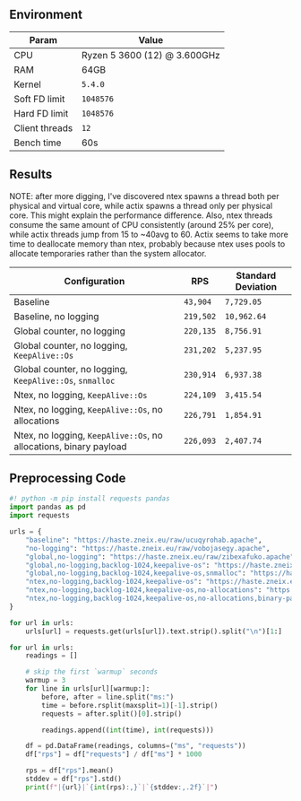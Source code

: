 ## Environment
| Param         | Value                        |
|---------------|------------------------------|
| CPU           | Ryzen 5 3600 (12) @ 3.600GHz |
| RAM           | 64GB                         |
| Kernel        | `5.4.0`                      |
| Soft FD limit | `1048576`                    |
| Hard FD limit | `1048576`                    |
| Client threads | `12` |
| Bench time | 60s | 

## Results
NOTE: after more digging, I've discovered ntex spawns a thread both per physical and virtual  core, while actix spawns a thread only per physical core. This might explain the performance difference. Also, ntex threads consume the same amount of CPU consistently (around 25% per core), while actix threads jump from 15 to ~40avg to 60. Actix seems to take more time to deallocate memory than ntex, probably because ntex uses pools to allocate temporaries rather than the system allocator. 


| Configuration                                                     | RPS       | Standard Deviation |
|-------------------------------------------------------------------|-----------|--------------------|
| Baseline                                                          | `43,904`  | `7,729.05`         |
| Baseline, no logging                                              | `219,502` | `10,962.64`        |
| Global counter, no logging                                        | `220,135` | `8,756.91`         |
| Global counter, no logging, `KeepAlive::Os`                       | `231,202` | `5,237.95`         |
| Global counter, no logging, `KeepAlive::Os`, `snmalloc`           | `230,914` | `6,937.38`         |
| Ntex, no logging, `KeepAlive::Os`                                 | `224,109` | `3,415.54`         |
| Ntex, no logging, `KeepAlive::Os`, no allocations                 | `226,791` | `1,854.91`         |
| Ntex, no logging, `KeepAlive::Os`, no allocations, binary payload | `226,093` | `2,407.74`         |

## Preprocessing Code
```py
#! python -m pip install requests pandas
import pandas as pd
import requests

urls = {
    "baseline": "https://haste.zneix.eu/raw/ucuqyrohab.apache",
    "no-logging": "https://haste.zneix.eu/raw/vobojasegy.apache",
    "global,no-logging": "https://haste.zneix.eu/raw/zibexafuko.apache",
    "global,no-logging,backlog-1024,keepalive-os": "https://haste.zneix.eu/raw/enaxusiguk.apache",
    "global,no-logging,backlog-1024,keepalive-os,snmalloc": "https://haste.zneix.eu/raw/medibijyky.apache",
    "ntex,no-logging,backlog-1024,keepalive-os": "https://haste.zneix.eu/raw/reniwanawy.apache",
    "ntex,no-logging,backlog-1024,keepalive-os,no-allocations": "https://haste.zneix.eu/raw/hamosaceba.apache",
    "ntex,no-logging,backlog-1024,keepalive-os,no-allocations,binary-payload": "https://haste.zneix.eu/raw/itamalihoh.apache",
}

for url in urls:
    urls[url] = requests.get(urls[url]).text.strip().split("\n")[1:]

for url in urls:
    readings = []

    # skip the first `warmup` seconds
    warmup = 3
    for line in urls[url][warmup:]:
        before, after = line.split("ms:")
        time = before.rsplit(maxsplit=1)[-1].strip()
        requests = after.split()[0].strip()

        readings.append((int(time), int(requests)))

    df = pd.DataFrame(readings, columns=("ms", "requests"))
    df["rps"] = df["requests"] / df["ms"] * 1000

    rps = df["rps"].mean()
    stddev = df["rps"].std()
    print(f"|{url}|`{int(rps):,}`|`{stddev:,.2f}`|")

```
